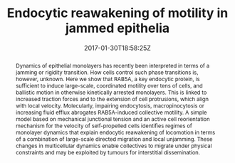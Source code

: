 ---
title: "Endocytic reawakening of motility in jammed epithelia"
authors:
- Chiara Malinverno
- Salvatore Corallino
- Fabio Giavazzi
- Martin Bergert
- Qingsen Li
- Marco Leoni
- Andrea Disanza
- Emanuela Frittoli
- Amanda Oldani
- Emanuele Martini
- Tobias Lendenmann
- Gianluca Deflorian
- Galina V. Beznoussenko
- Dimos Poulikakos
- Kok Haur Ong
- Marina Uroz
- Xavier Trepat
- Dario Parazzoli
- Paolo Maiuri
- Weimiao Yu
- Aldo Ferrari
- admin
- Giorgio Scita

author_notes:
- ""
- ""
- "Corresponding author"
- ""
- ""
- ""
- ""
- ""
- ""
- ""
- ""
- ""
- ""
- ""
- ""
- ""
- ""
- ""
- ""
- ""
- "Corresponding author"
- "Corresponding author"
- "Corresponding author"
date: "2017-01-30T18:58:25Z"
doi: "10.1038/nmat4848"

# Schedule page publish date (NOT publication's date).
publishDate: "2024-04-15T00:00:00Z"

# Publication type.
# Legend: 0 = Uncategorized; 1 = Conference paper; 2 = Journal article;
# 3 = Preprint / Working Paper; 4 = Report; 5 = Book; 6 = Book section;
# 7 = Thesis; 8 = Patent
publication_types: ["article-journal"]

# Publication name and optional abbreviated publication name.
publication: "*Nature Materials* **16**, 587-596"
publication_short: "*Nat. Mater.* **16**, 587-596"

abstract: "Dynamics of epithelial monolayers has recently been interpreted in terms of a jamming or rigidity transition. How cells control such phase transitions is, however, unknown. Here we show that RAB5A, a key endocytic protein, is sufficient to induce large-scale, coordinated motility over tens of cells, and ballistic motion in otherwise kinetically arrested monolayers. This is linked to increased traction forces and to the extension of cell protrusions, which align with local velocity. Molecularly, impairing endocytosis, macropinocytosis or increasing fluid efflux abrogates RAB5A-induced collective motility. A simple model based on mechanical junctional tension and an active cell reorientation mechanism for the velocity of self-propelled cells identifies regimes of monolayer dynamics that explain endocytic reawakening of locomotion in terms of a combination of large-scale directed migration and local unjamming. These changes in multicellular dynamics enable collectives to migrate under physical constraints and may be exploited by tumours for interstitial dissemination."

# Summary. An optional shortened abstract.
summary:

tags:
#- tag1
#- tag2
featured: false

links:
#- name: Link
#  url: "link..."
#url_pdf: ''
#url_code: ''
#url_dataset: ''
#url_poster: ''
#url_project: ''
#url_slides: ''
#url_source: ''
#url_video: ''

# Featured image
# To use, add an image named `featured.jpg/png` to your page's folder. 
#image:
#  caption: ""
#  focal_point: ""
#  preview_only: false

# Associated Projects (optional).
#   Associate this publication with one or more of your projects.
#   Simply enter your project's folder or file name without extension.
#   E.g. `internal-project` references `content/project/internal-project/index.md`.
#   Otherwise, set `projects: []`.
projects: []

# Slides (optional).
#   Associate this publication with Markdown slides.
#   Simply enter your slide deck's filename without extension.
#   E.g. `slides: "example"` references `content/slides/example/index.md`.
#   Otherwise, set `slides: ""`.
slides:

# Comments (optional).
#   Enable comments in the page.
commentable: false
---